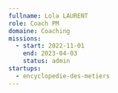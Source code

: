 ```yaml
---
fullname: Lola LAURENT
role: Coach PM
domaine: Coaching
missions:
  - start: 2022-11-01
    end: 2023-04-03
    status: admin
startups:
  - encyclopedie-des-metiers
---
```


